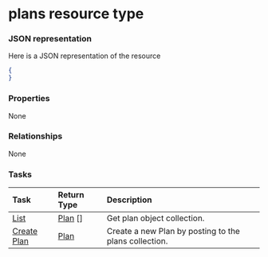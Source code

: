 # plans resource type



### JSON representation

Here is a JSON representation of the resource

<!-- {
  "blockType": "resource",
  "optionalProperties": [

  ],
  "@odata.type": "microsoft.graph.plans"
}-->

```json
{
}

```
### Properties
None

### Relationships
None


### Tasks

| Task		   | Return Type	|Description|
|:---------------|:--------|:----------|
|[List](../api/plan_list.md) | [Plan](plan.md) [] |Get plan object collection. |
|[Create Plan](../api/plan_post_plans.md) |[Plan](plan.md)| Create a new Plan by posting to the plans collection.|

<!-- uuid: f24c8160-5685-4fbb-b3f3-1216b7cdd90d
2015-10-19 10:04:35 UTC -->
<!-- {
  "type": "#page.annotation",
  "description": "plans resource",
  "keywords": "",
  "section": "documentation",
  "tocPath": ""
}-->